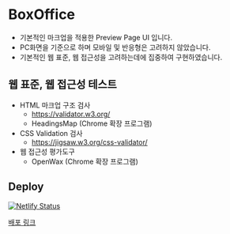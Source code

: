 # BoxOffice
- 기본적인 마크업을 적용한 Preview Page UI 입니다.
- PC화면을 기준으로 하며 모바일 및 반응형은 고려하지 않았습니다.
- 기본적인 웹 표준, 웹 접근성을 고려하는데에 집중하여 구현하였습니다.

## 웹 표준, 웹 접근성 테스트
- HTML 마크업 구조 검사
  - https://validator.w3.org/
  - HeadingsMap (Chrome 확장 프로그램)
- CSS Validation 검사
  - https://jigsaw.w3.org/css-validator/
- 웹 접근성 평가도구
  - OpenWax (Chrome 확장 프로그램)

## Deploy
[![Netlify Status](https://api.netlify.com/api/v1/badges/cbaeb0cd-cb61-4d5a-ac3c-14e5fd3d4fbd/deploy-status)](https://app.netlify.com/sites/hoon-boxoffice/deploys)

[배포 링크](https://hoon-boxoffice.netlify.app/)
